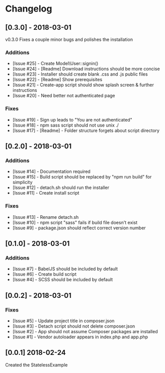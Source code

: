 # Changelog

## [0.3.0] - 2018-03-01

v0.3.0 Fixes a couple minor bugs and polishes the installation

### Additions

- [Issue #25] - Create Model\User::signin()
- [Issue #24] - [Readme] Download instructions should be more concise
- [Issue #23] - Installer should create blank .css and .js public files
- [Issue #22] - [Readme] Show prerequisites
- [Issue #21] - Create-app script should show splash screen & further instructions
- [Issue #20] - Need better not authenticated page

### Fixes

- [Issue #19] - Sign up leads to "You are not authenticated"
- [Issue #18] - npm sass script should not use unix ./
- [Issue #17] - [Readme] - Folder structure forgets about script directory

## [0.2.0] - 2018-03-01

### Additions

- [Issue #14] - Documentation required
- [Issue #15] - Build script should be replaced by "npm run build" for simplicity
- [Issue #12] - detach.sh should run the installer
- [Issue #11] - Create install script

### Fixes

- [Issue #13] - Rename detach.sh
- [Issue #10] - npm script "sass" fails if build file doesn't exist
- [Issue #9] - package.json should reflect correct version number

## [0.1.0] - 2018-03-01

### Additions

- [Issue #7] - BabelJS should be included by default
- [Issue #6] - Create build script
- [Issue #4] - SCSS should be included by default

## [0.0.2] - 2018-03-01

### Fixes

- [Issue #5] - Update project title in composer.json
- [Issue #3] - Detach script should not delete composer.json
- [Issue #2] - App should not assume Composer packages are installed
- [Issue #1] - Vendor autoloader appears in index.php and app.php

## [0.0.1] 2018-02-24

Created the StatelessExample
